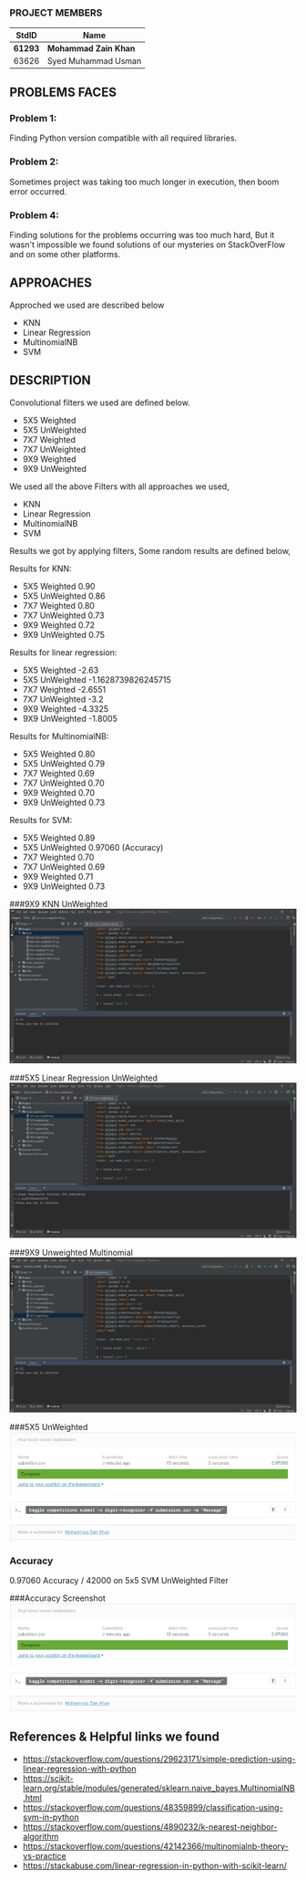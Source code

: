 ### PROJECT MEMBERS
StdID | Name
------------ | -------------
**61293** | **Mohammad Zain Khan**
63626 | Syed Muhammad Usman

## PROBLEMS FACES

### Problem 1: 
Finding Python version compatible with all required libraries.

### Problem 2: 
Sometimes project was taking too much longer in execution, then boom error occurred.

### Problem 4:
Finding solutions for the problems occurring was too much hard, But it wasn't impossible we found solutions of our mysteries on StackOverFlow and on some other platforms.  

## APPROACHES
Approched we used are described below
* KNN
* Linear Regression
* MultinomialNB
* SVM

## DESCRIPTION
Convolutional filters we used are defined below.

* 5X5 Weighted
* 5X5 UnWeighted
* 7X7 Weighted
* 7X7 UnWeighted
* 9X9 Weighted
* 9X9 UnWeighted

We used all the above Filters with all approaches we used,
* KNN
* Linear Regression
* MultinomialNB
* SVM

Results we got by applying filters,
Some random results are defined below,

Results for KNN:
* 5X5 Weighted 0.90
* 5X5 UnWeighted 0.86
* 7X7 Weighted 0.80
* 7X7 UnWeighted 0.73
* 9X9 Weighted 0.72
* 9X9 UnWeighted 0.75

Results for linear regression:
* 5X5 Weighted -2.63
* 5X5 UnWeighted -1.1628739826245715
* 7X7 Weighted -2.6551
* 7X7 UnWeighted -3.2
* 9X9 Weighted -4.3325
* 9X9 UnWeighted -1.8005

Results for MultinomialNB:
* 5X5 Weighted 0.80
* 5X5 UnWeighted 0.79
* 7X7 Weighted 0.69
* 7X7 UnWeighted 0.70
* 9X9 Weighted 0.70
* 9X9 UnWeighted 0.73

Results for SVM:
* 5X5 Weighted 0.89
* 5X5 UnWeighted 0.97060 (Accuracy)
* 7X7 Weighted 0.70
* 7X7 UnWeighted 0.69
* 9X9 Weighted 0.71
* 9X9 UnWeighted 0.73

###9X9 KNN UnWeighted
![9x9_unweighted_knn](https://raw.githubusercontent.com/usmankiet98/Ai394/main/Project/assets/unweighted-kmm-9x9.jpg)

###5X5 Linear Regression UnWeighted
![linear_regression_9x9_unwei](https://raw.githubusercontent.com/usmankiet98/Ai394/main/Project/assets/linear-regression-5x5-unweighted.jpg)

###9X9 Unweighted Multinomial
![unwei_multinomial_9x9](https://raw.githubusercontent.com/usmankiet98/Ai394/main/Project/assets/unweighted-multinomial-9x9.jpg)

###5X5 UnWeighted
![accuracy_image](https://raw.githubusercontent.com/usmankiet98/Ai394/main/Project/assets/Screenshot-1.jpg)

### Accuracy
0.97060 Accuracy / 42000 on 5x5 SVM UnWeighted Filter

###Accuracy Screenshot
![output image](https://raw.githubusercontent.com/usmankiet98/Ai394/main/Project/assets/Screenshot-1.jpg)

## References & Helpful links we found
* https://stackoverflow.com/questions/29623171/simple-prediction-using-linear-regression-with-python
* https://scikit-learn.org/stable/modules/generated/sklearn.naive_bayes.MultinomialNB.html
* https://stackoverflow.com/questions/48359899/classification-using-svm-in-python
* https://stackoverflow.com/questions/4890232/k-nearest-neighbor-algorithm
* https://stackoverflow.com/questions/42142366/multinomialnb-theory-vs-practice
* https://stackabuse.com/linear-regression-in-python-with-scikit-learn/
